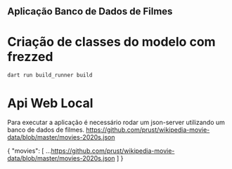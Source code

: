 ## Aplicação Banco de Dados de Filmes

# Criação de classes do modelo com frezzed

`dart run build_runner build`

# Api Web Local

Para executar a aplicação é necessário rodar um json-server utilizando um banco de dados de filmes.
https://github.com/prust/wikipedia-movie-data/blob/master/movies-2020s.json

{
"movies": [
            ...https://github.com/prust/wikipedia-movie-data/blob/master/movies-2020s.json
         ]
}